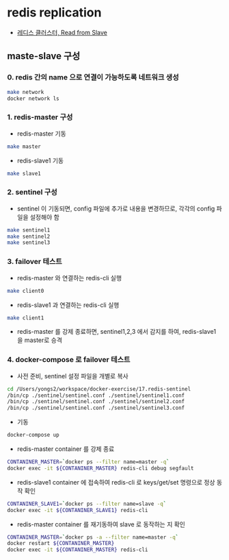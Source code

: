 # redis replication

- [레디스 클러스터, Read from Slave](https://brunch.co.kr/@springboot/218)

## maste-slave 구성

### 0. redis 간의 name 으로 연결이 가능하도록 네트워크 생성

```sh
make network
docker network ls
```

### 1. redis-master 구성

- redis-master 기동

```sh
make master
```

- redis-slave1 기동

```sh
make slave1
```

### 2. sentinel 구성

- sentinel 이 기동되면, config 파일에 추가로 내용을 변경하므로, 각각의 config 파일을 설정해야 함

```sh
make sentinel1
make sentinel2
make sentinel3
```

### 3. failover 테스트

- redis-master 와 연결하는 redis-cli 실행

```sh
make client0
```

- redis-slave1 과 연결하는 redis-cli 실행

```sh
make client1
```

- redis-master 를 강제 종료하면, sentinel1,2,3 에서 감지를 하여, redis-slave1 을 master로 승격

### 4. docker-compose 로 failover 테스트

- 사전 준비, sentinel 설정 파일을 개별로 복사

```sh
cd /Users/yongs2/workspace/docker-exercise/17.redis-sentinel
/bin/cp ./sentinel/sentinel.conf ./sentinel/sentinel1.conf
/bin/cp ./sentinel/sentinel.conf ./sentinel/sentinel2.conf
/bin/cp ./sentinel/sentinel.conf ./sentinel/sentinel3.conf
```

- 기동

```sh
docker-compose up
```

- redis-master container 를 강제 종료

```sh
CONTANINER_MASTER=`docker ps --filter name=master -q`
docker exec -it ${CONTANINER_MASTER} redis-cli debug segfault
```

- redis-slave1 container 에 접속하여 redis-cli 로 keys/get/set 명령으로 정상 동작 확인

```sh
CONTANINER_SLAVE1=`docker ps --filter name=slave -q`
docker exec -it ${CONTANINER_SLAVE1} redis-cli
```

- redis-master container 를 재기동하여 slave 로 동작하는 지 확인

```sh
CONTANINER_MASTER=`docker ps -a --filter name=master -q`
docker restart ${CONTANINER_MASTER}
docker exec -it ${CONTANINER_MASTER} redis-cli
```
